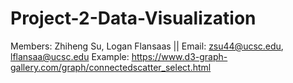 # Project-2-Data-Visualization
Members: Zhiheng Su, Logan Flansaas ||
Email: zsu44@ucsc.edu, lflansaa@ucsc.edu
Example: https://www.d3-graph-gallery.com/graph/connectedscatter_select.html
